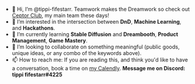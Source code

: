 - 👋 Hi, I’m @tippi-fifestarr.  Teamwork makes the Dreamwork so check out [Ceptor Club](https://github.com/ceptor-club), my main team these days!
- 👀 I’m interested in the intersection between **DnD**, **Machine Learning**, and **Hackathons**.
- 🌱 I’m currently learning **Stable Diffusion** and **Dreambooth**, **Product Management**, **Game Mastery**.
- 💞️ I’m looking to collaborate on something meaningful (public goods, unique ideas, or any combo of the keywords above).
- 📫 How to reach me: If you are reading this, and think you'd like to have a conversation, book a time on [my Calendly](https://calendly.com/tippi-fifestarr/wingbird-meet).  **Message me on Discord: tippi fifestarr#4225**

<!---
tippi-fifestarr/tippi-fifestarr is a ✨ special ✨ repository because its `README.md` (this file) appears on your GitHub profile.
You can click the Preview link to take a look at your changes.
--->
